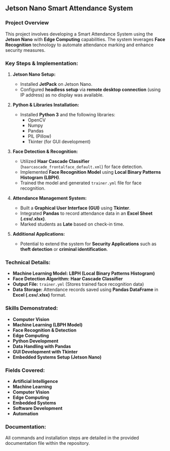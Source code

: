 ## Jetson Nano Smart Attendance System

### Project Overview
This project involves developing a Smart Attendance System using the **Jetson Nano** with **Edge Computing** capabilities. The system leverages **Face Recognition** technology to automate attendance marking and enhance security measures.

### Key Steps & Implementation:
1. **Jetson Nano Setup:**
   - Installed **JetPack** on Jetson Nano.
   - Configured **headless setup** via **remote desktop connection** (using IP address) as no display was available.

2. **Python & Libraries Installation:**
   - Installed **Python 3** and the following libraries:
     - OpenCV
     - Numpy
     - Pandas
     - PIL (Pillow)
     - Tkinter (for GUI development)

3. **Face Detection & Recognition:**
   - Utilized **Haar Cascade Classifier** (`haarcascade_frontalface_default.xml`) for face detection.
   - Implemented **Face Recognition Model** using **Local Binary Patterns Histogram (LBPH)**.
   - Trained the model and generated `trainer.yml` file for face recognition.

4. **Attendance Management System:**
   - Built a **Graphical User Interface (GUI)** using **Tkinter**.
   - Integrated **Pandas** to record attendance data in an **Excel Sheet (.csv/.xlsx)**.
   - Marked students as **Late** based on check-in time.

5. **Additional Applications:**
   - Potential to extend the system for **Security Applications** such as **theft detection** or **criminal identification**.

### Technical Details:
- **Machine Learning Model:** **LBPH (Local Binary Patterns Histogram)**
- **Face Detection Algorithm:** **Haar Cascade Classifier**
- **Output File:** `trainer.yml` (Stores trained face recognition data)
- **Data Storage:** Attendance records saved using **Pandas DataFrame** in **Excel (.csv/.xlsx)** format.

### Skills Demonstrated:
- **Computer Vision**
- **Machine Learning (LBPH Model)**
- **Face Recognition & Detection**
- **Edge Computing**
- **Python Development**
- **Data Handling with Pandas**
- **GUI Development with Tkinter**
- **Embedded Systems Setup (Jetson Nano)**

### Fields Covered:
- **Artificial Intelligence**
- **Machine Learning**
- **Computer Vision**
- **Edge Computing**
- **Embedded Systems**
- **Software Development**
- **Automation**

### Documentation:
All commands and installation steps are detailed in the provided documentation file within the repository.


